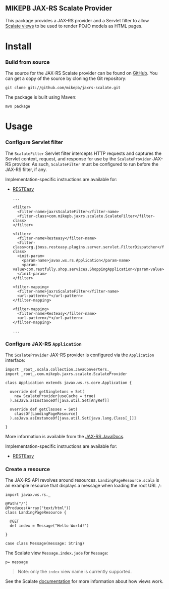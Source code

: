 MIKEPB JAX-RS Scalate Provider
------------------------------

This package provides a JAX-RS provider and a Servlet filter to allow
[Scalate views](http://scalate.fusesource.org/documentation/user-guide.html#Views)
to be used to render POJO models as HTML pages.

Install
=======

### Build from source

The source for the JAX-RS Scalate provider can be found on
[GitHub](https://github.com/mikepb/jaxrs-scalate). You can get a copy of the
source by cloning the Git repository:

    git clone git://github.com/mikepb/jaxrs-scalate.git

The package is built using Maven:

    mvn package


Usage
=====

### Configure Servlet filter

The `ScalateFilter` Servlet filter intercepts HTTP requests and captures the
Servlet context, request, and response for use by the `ScalateProvider` JAX-RS
provider. As such, `ScalateFilter` must be configured to run before the JAX-RS
filter, if any.

Implementation-specific instructions are available for:
- [RESTEasy](http://docs.jboss.org/resteasy/docs/2.0.0.GA/userguide/html/Installation_Configuration.html)

    <web-app>

      ...

      <filter>
        <filter-name>jaxrsScalateFilter</filter-name>
        <filter-class>com.mikepb.jaxrs.scalate.ScalateFilter</filter-class>
      </filter>

      <filter>
        <filter-name>Resteasy</filter-name>
        <filter-class>org.jboss.resteasy.plugins.server.servlet.FilterDispatcher</filter-class>
        <init-param>
          <param-name>javax.ws.rs.Application</param-name>
          <param-value>com.restfully.shop.services.ShoppingApplication</param-value>
        </init-param>
      </filter>

      <filter-mapping>
        <filter-name>jaxrsScalateFilter</filter-name>
        <url-pattern>/*</url-pattern>
      </filter-mapping>

      <filter-mapping>
        <filter-name>Resteasy</filter-name>
        <url-pattern>/*</url-pattern>
      </filter-mapping>

      ...

    </web-app>


### Configure JAX-RS `Application`

The `ScalateProvider` JAX-RS provider is configured via the `Application`
interface:

    import _root_.scala.collection.JavaConverters._
    import _root_.com.mikepb.jaxrs.scalate.ScalateProvider

    class Application extends javax.ws.rs.core.Application {

      override def getSingletons = Set(
        new ScalateProvider(useCache = true)
      ).asJava.asInstanceOf[java.util.Set[AnyRef]]

      override def getClasses = Set(
        classOf[LandingPageResource]
      ).asJava.asInstanceOf[java.util.Set[java.lang.Class[_]]]

    }

More information is available from the
[JAX-RS JavaDocs](http://jsr311.java.net/nonav/releases/1.1/javax/ws/rs/core/Application.html).

Implementation-specific instructions are available for:
- [RESTEasy](http://docs.jboss.org/resteasy/docs/2.0.0.GA/userguide/html/Installation_Configuration.html#javax.ws.rs.core.Application)


### Create a resource

The JAX-RS API revolves around resources. `LandingPageResource.scala` is an
example resource that displays a message when loading the root URL `/`:

    import javax.ws.rs._

    @Path("/")
    @Produces(Array("text/html"))
    class LandingPageResource {

      @GET
      def index = Message("Hello World!")

    }

    case class Message(message: String)

The Scalate view `Message.index.jade` for `Message`:

    p= message


> Note: only the `index` view name is currently supported.

See the Scalate
[documentation](http://scalate.fusesource.org/documentation/user-guide.html#Views)
for more information about how views work.
